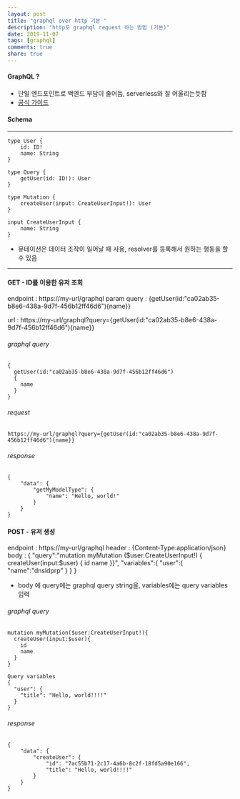 ```yaml
---
layout: post
title: "graphql over http 기본 "
description: "http로 graphql request 하는 방법 (기본)"
date: 2019-11-07
tags: [graphql]
comments: true
share: true
---
```


#### GraphQL ?
- 단일 엔드포인트로 백엔드 부담이 줄어듬, serverless와 잘 어울리는듯함
- [공식 가이드](https://graphql-kr.github.io/learn/)

#### Schema 
***
~~~
type User {
	id: ID!
	name: String
}

type Query {
	getUser(id: ID!): User
}

type Mutation {
	createUser(input: CreateUserInput!): User
}

input CreateUserInput {
	name: String
}
~~~

- 뮤테이션은 데이터 조작이 일어날 때 사용, resolver를 등록해서 원하는 행동을 할 수 있음

***

#### GET - ID를 이용한 유저 조회

endpoint : https://my-url/graphql
param
  query : {getUser(id:"ca02ab35-b8e6-438a-9d7f-456b12ff46d6"){name}}
  
url : https://my-url/graphql?query={getUser(id:"ca02ab35-b8e6-438a-9d7f-456b12ff46d6"){name}}

###### graphql query
~~~
{
  getUser(id:"ca02ab35-b8e6-438a-9d7f-456b12ff46d6")
  {
    name
  }
}
~~~

###### request
~~~
https://my-url/graphql?query={getUser(id:"ca02ab35-b8e6-438a-9d7f-456b12ff46d6"){name}}
~~~

###### response
~~~
{
    "data": {
        "getMyModelType": {
            "name": "Hello, world!"
        }
    }
}
~~~

#### POST - 유저 생성
endpoint : https://my-url/graphql
header : {Content-Type:application/json}
body : 
{
	"query":"mutation myMutation ($user:CreateUserInput!) { createUser(input:$user) { id name }}",
	"variables":{
		"user":{
			"name":"dnsldprp"
		}
	}
}

- body 에 query에는 graphql query string을, variables에는 query variables 입력

###### graphql query
~~~
mutation myMutation($user:CreateUserInput!){
  createUser(input:$user){
    id
    name
  }
}

Query variables
{
  "user": {
    "title": "Hello, world!!!!"
  }
}
~~~

###### response
~~~
{
    "data": {
        "createUser": {
            "id": "7ac55b71-2c17-4a6b-8c2f-18fd5a90e166",
            "title": "Hello, world!!!!"
        }
    }
}
~~~


